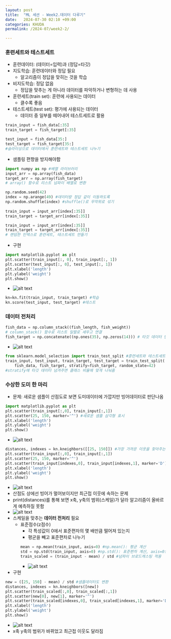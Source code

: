 ```yaml
---
layout: post
title:  "ML 세션 - Week2.데이터 다루기"
date:   2024-07-30 02:10 +09:00
categories: KHUDA
permalink: /2024-07/week2-2/

---
```

### 훈련세트와 테스트세트
* 훈련데이터: (데이터=입력)과 (정답=타깃)
* 지도학습: 훈련데이터와 정답 필요
    * 알고리즘이 정답을 맞히는 것을 학습
* 비지도학습: 정답 없음
    * 정답을 맞추는 게 아니라 데이터를 파악하거나 변형하는 데 사용
* 훈련세트(train set): 훈련에 사용되는 데이터
    * 클수록 좋음
* 테스트세트(test set): 평가에 사용되는 데이터
    * 데이터 중 일부를 떼어내어 테스트세트로 활용  

```python
train_input = fish_data[:35]
train_target = fish_target[:35]

test_input = fish_data[35:]
test_target = fish_target[35:]
#슬라이싱으로 데이터에서 훈련세트와 테스트세트 나누기
```  

* 샘플링 편향을 방지해야함  

```python
import numpy as np #배열 라이브러리
input_arr = np.array(fish_data)
target_arr = np.array(fish_target)
# array() 함수로 리스트 넘파이 배열로 변환

np.random.seed(42)
index = np.arange(49) #데이터랑 정답 같이 이동하도록
np.random.shuffle(index) #shuffle()로 무작위로 섞기
    
train_input = input_arr[index[:35]]
train_target = target_arr[index[:35]]

train_input = input_arr[index[:35]]
train_target = target_arr[index[:35]]
# 랜덤한 인덱스로 훈련세트, 테스트세트 만들기
```  
* 구현
```python
import matplotlib.pyplot as plt
plt.scatter(train_input[:, 0], train_input[:, 1])
plt.scatter(test_input[:, 0], test_input[:, 1])
plt.xlabel('length')
plt.ylabel('weight')
plt.show()
```
* ![alt text](https://github.com/hyeran1216/hyeran1216.github.io/blob/e1d35ef128be219d2a126e16d8b3b889be7c7a6d/_posts/images/image-19.png?raw=true)
```python
kn=kn.fit(train_input, train_target) #학습
kn.score(test_input, test_target) #테스트
```
### 데이터 전처리
```python
fish_data = np.column_stack((fish_length, fish_weight))
# column_stack() 함수로 리스트 일렬로 세우고 연결
fish_target = np.concatenate((np.ones(35), np.zeros(14))) # 타깃 데이터 만들기
```
* ![alt text](https://github.com/hyeran1216/hyeran1216.github.io/blob/e1d35ef128be219d2a126e16d8b3b889be7c7a6d/_posts/images/image-20.png?raw=true)
```python
from sklearn.model_selection import train_test_split #훈련세트와 테스트세트 랜덤하게 섞은 후 비율 따라 나눠주는 기능
train_input, test_input, train_target, test_target = train_test_split(
    fish_data, fish_target, stratify=fish_target, random_state=42)
#stratify에 타깃 데이터 넘겨주면 클래스 비율에 맞게 나눠줌
```
### 수상한 도미 한 마리
* 문제: 새로운 샘플이 산점도로 보면 도미데이터에 가깝지만 빙어데이터로 판단나옴
```python
import matplotlib.pyplot as plt
plt.scatter(train_input[:,0], train_input[:,1])
plt.scatter(25, 150, marker='^') #새로운 샘플 삼각형 표시
plt.xlabel('length')
plt.ylabel('weight')
plt.show()
```
* ![alt text](https://github.com/hyeran1216/hyeran1216.github.io/blob/e1d35ef128be219d2a126e16d8b3b889be7c7a6d/_posts/images/image-21.png?raw=true)
```python
distances, indexes = kn.kneighbors([[25, 150]]) #가장 가까운 이웃을 찾아주는 메서드
plt.scatter(train_input[:,0], train_input[:,1])
plt.scatter(25, 150, marker='^')
plt.scatter(train_input[indexes,0], train_input[indexes,1], marker='D') #산점도 마름모로 그림
plt.xlabel('length')
plt.ylabel('weight')
plt.show()
```
* ![alt text](https://github.com/hyeran1216/hyeran1216.github.io/blob/e1d35ef128be219d2a126e16d8b3b889be7c7a6d/_posts/images/image-22.png?raw=true)
* 산점도 상에선 빙어가 멀어보이지만 최근접 이웃에 속하는 문제
* print(distances)를 통해 보면 x축, y축의 범위(스케일)가 달라 알고리즘이 올바르게 예측하질 못함
* ![alt text](https://github.com/hyeran1216/hyeran1216.github.io/blob/e1d35ef128be219d2a126e16d8b3b889be7c7a6d/_posts/images/image-23.png?raw=true)
* 스케일을 맞추는 **데이터 전처리** 필요
    * 표준점수(z점수)
        * 각 특성값이 0에서 표준편차의 몇 배만큼 떨어져 있는지
        * 평균을 빼고 표준편차로 나누기
        ```python
        mean = np.mean(train_input, axis=0) #np.mean(): 평균 계산
        std = np.std(train_input, axis=0) #np.std(): 표준편차 계산, axis=0: 평균과 표준편차는 각 특성별로 계산해야 하기 때문
        train_scaled = (train_input - mean) / std #넘파이 브로드캐스팅 적용
        ```
        * ![alt text](https://github.com/hyeran1216/hyeran1216.github.io/blob/e1d35ef128be219d2a126e16d8b3b889be7c7a6d/_posts/images/image-24.png?raw=true)
* 구현
```python
new = ([25, 150] - mean) / std #샘플데이터도 변환
distances, indexes = kn.kneighbors([new])
plt.scatter(train_scaled[:,0], train_scaled[:,1])
plt.scatter(new[0], new[1], marker='^')
plt.scatter(train_scaled[indexes,0], train_scaled[indexes,1], marker='D')
plt.xlabel('length')
plt.ylabel('weight')
plt.show()
```
* ![alt text](https://github.com/hyeran1216/hyeran1216.github.io/blob/e1d35ef128be219d2a126e16d8b3b889be7c7a6d/_posts/images/image-25.png?raw=true)
* x축 y축의 범위가 바뀌었고 최근접 이웃도 달라짐